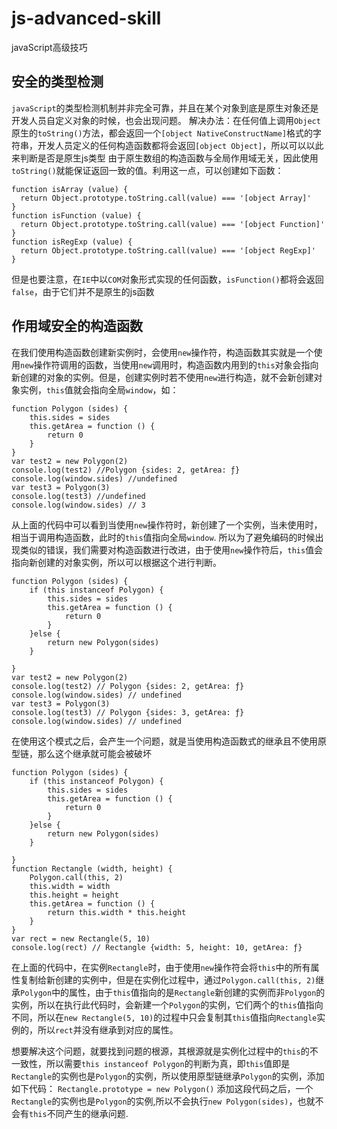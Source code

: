 # js-advanced-skill
javaScript高级技巧

## 安全的类型检测
`javaScript`的类型检测机制并非完全可靠，并且在某个对象到底是原生对象还是开发人员自定义对象的时候，也会出现问题。
解决办法：在任何值上调用`Object`原生的`toString()`方法，都会返回一个`[object NativeConstructName]`格式的字符串，开发人员定义的任何构造函数都将会返回`[object Object]`，所以可以以此来判断是否是原生js类型
由于原生数组的构造函数与全局作用域无关，因此使用`toString()`就能保证返回一致的值。利用这一点，可以创建如下函数：
```
function isArray (value) {
  return Object.prototype.toString.call(value) === '[object Array]'
}
function isFunction (value) {
  return Object.prototype.toString.call(value) === '[object Function]'
}
function isRegExp (value) {
  return Object.prototype.toString.call(value) === '[object RegExp]'
}
```
但是也要注意，在`IE`中以`COM`对象形式实现的任何函数，`isFunction()`都将会返回`false`，由于它们并不是原生的js函数

## 作用域安全的构造函数
在我们使用构造函数创建新实例时，会使用`new`操作符，构造函数其实就是一个使用`new`操作符调用的函数，当使用`new`调用时，构造函数内用到的`this`对象会指向新创建的对象的实例。但是，创建实例时若不使用`new`进行构造，就不会新创建对象实例，`this`值就会指向全局`window`，如：
```
function Polygon (sides) {
    this.sides = sides
    this.getArea = function () {
        return 0
    }
}
var test2 = new Polygon(2)
console.log(test2) //Polygon {sides: 2, getArea: ƒ}
console.log(window.sides) //undefined
var test3 = Polygon(3)
console.log(test3) //undefined
console.log(window.sides) // 3
```
从上面的代码中可以看到当使用`new`操作符时，新创建了一个实例，当未使用时，相当于调用构造函数，此时的`this`值指向全局`window`.
所以为了避免编码的时候出现类似的错误，我们需要对构造函数进行改进，由于使用`new`操作符后，`this`值会指向新创建的对象实例，所以可以根据这个进行判断。
```
function Polygon (sides) {
    if (this instanceof Polygon) {
        this.sides = sides
        this.getArea = function () {
            return 0
        }
    }else {
        return new Polygon(sides)
    }

}
var test2 = new Polygon(2)
console.log(test2) // Polygon {sides: 2, getArea: ƒ}
console.log(window.sides) // undefined
var test3 = Polygon(3)
console.log(test3) // Polygon {sides: 3, getArea: ƒ}
console.log(window.sides) // undefined
```
在使用这个模式之后，会产生一个问题，就是当使用构造函数式的继承且不使用原型链，那么这个继承就可能会被破坏
```
function Polygon (sides) {
    if (this instanceof Polygon) {
        this.sides = sides
        this.getArea = function () {
            return 0
        }
    }else {
        return new Polygon(sides)
    }

}
function Rectangle (width, height) {
    Polygon.call(this, 2)
    this.width = width
    this.height = height
    this.getArea = function () {
        return this.width * this.height
    }
}
var rect = new Rectangle(5, 10)
console.log(rect) // Rectangle {width: 5, height: 10, getArea: ƒ}
```
在上面的代码中，在实例`Rectangle`时，由于使用`new`操作符会将`this`中的所有属性复制给新创建的实例中，但是在实例化过程中，通过`Polygon.call(this, 2)`继承`Polygon`中的属性，由于`this`值指向的是`Rectangle`新创建的实例而非`Polygon`的实例，所以在执行此代码时，会新建一个`Polygon`的实例，它们两个的`this`值指向不同，所以在`new Rectangle(5, 10)`的过程中只会复制其`this`值指向`Rectangle`实例的，所以`rect`并没有继承到对应的属性。

想要解决这个问题，就要找到问题的根源，其根源就是实例化过程中的`this`的不一致性，所以需要`this instanceof Polygon`的判断为真，即`this`值即是`Rectangle`的实例也是`Polygon`的实例，所以使用原型链继承`Polygon`的实例，添加如下代码：
`Rectangle.prototype = new Polygon()`
添加这段代码之后，一个`Rectangle`的实例也是`Polygon`的实例,所以不会执行`new Polygon(sides)`，也就不会有`this`不同产生的继承问题.
